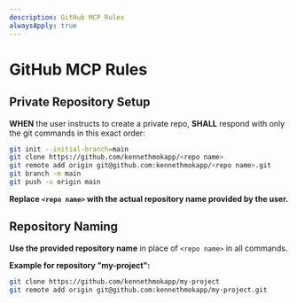```yaml
---
description: GitHub MCP Rules
alwaysApply: true
---
```


# GitHub MCP Rules

## Private Repository Setup

**WHEN** the user instructs to create a private repo, **SHALL** respond with only the git commands in this exact order:

```bash
git init --initial-branch=main
git clone https://github.com/kennethmokapp/<repo name>
git remote add origin git@github.com:kennethmokapp/<repo name>.git
git branch -m main
git push -u origin main
```

**Replace `<repo name>` with the actual repository name provided by the user.**

## Repository Naming

**Use the provided repository name** in place of `<repo name>` in all commands.

**Example for repository "my-project":**

```bash
git clone https://github.com/kennethmokapp/my-project
git remote add origin git@github.com:kennethmokapp/my-project.git
```
